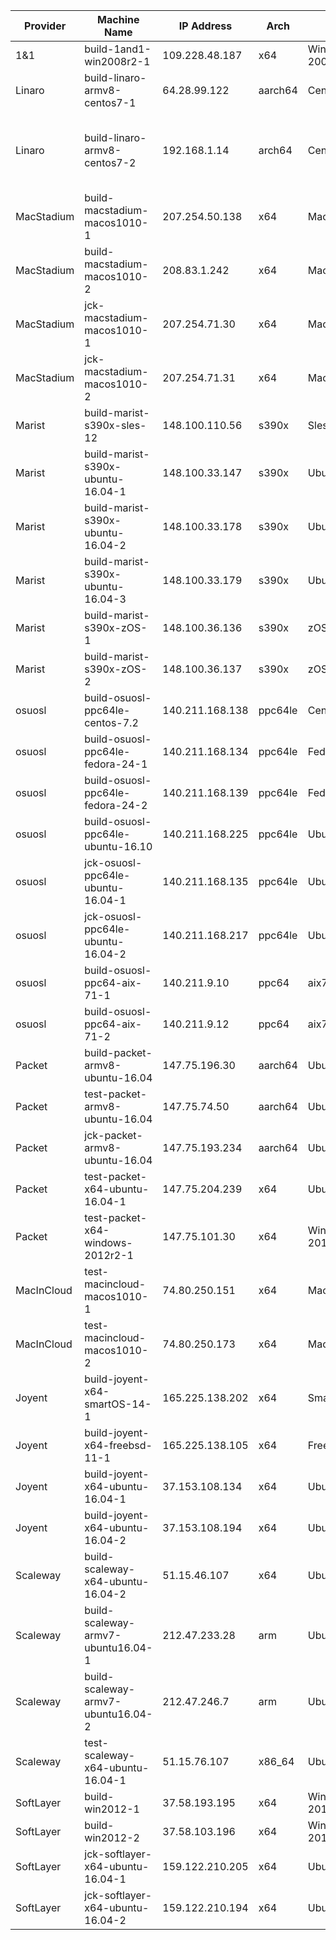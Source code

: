 |  Provider | Machine Name  | IP Address  |  Arch |  OS | user | notes |
|---|---|---|---|---|---|---|
|  1&1 |  build-1and1-win2008r2-1 | 109.228.48.187 | x64 | Win Server 2008r2  |  Administrator ||
|  Linaro |  	build-linaro-armv8-centos7-1 |  64.28.99.122 | aarch64  |  Centos7 | centos ||
|  Linaro |  build-linaro-armv8-centos7-2 |  192.168.1.14 |  arch64 |  Centos7 |  centos |  (ssh via build-linaro-armv8-centos7-1) |
| MacStadium  |  build-macstadium-macos1010-1 |  207.254.50.138 | x64  |  MacOS10.10 | administrator  ||
| MacStadium  |  build-macstadium-macos1010-2 |  208.83.1.242 | x64  |  MacOS10.10 | administrator  ||
| MacStadium  |  jck-macstadium-macos1010-1 |  207.254.71.30 | x64  |  MacOS10.10 | administrator  | Only for JCK use |
| MacStadium  |  jck-macstadium-macos1010-2 |  207.254.71.31 | x64  |  MacOS10.10 | administrator  | Only for JCK use |
|  Marist |  build-marist-s390x-sles-12 |  148.100.110.56 | s390x  | Sles12  |  linux1 ||
|  Marist |  build-marist-s390x-ubuntu-16.04-1 |  148.100.33.147 | s390x  | Ubuntu16.04  |  linux1 ||
|  Marist |  build-marist-s390x-ubuntu-16.04-2 |  148.100.33.178 | s390x  | Ubuntu16.04  |  linux1 ||
|  Marist |  build-marist-s390x-ubuntu-16.04-3 |  148.100.33.179 | s390x  | Ubuntu16.04  |  linux1 ||
|  Marist |  build-marist-s390x-zOS-1 |  148.100.36.136 | s390x  | zOS 2.1  |  OPEN1 ||
|  Marist |  build-marist-s390x-zOS-2 |  148.100.36.137 | s390x  | zOS 2.1  |  OPEN1 ||
|  osuosl |  build-osuosl-ppc64le-centos-7.2 |  140.211.168.138 | ppc64le  | Centos72  |  centos ||
|  osuosl |  build-osuosl-ppc64le-fedora-24-1 |  140.211.168.134 | ppc64le  | Fedora 24  |  fedora ||
|  osuosl |  build-osuosl-ppc64le-fedora-24-2 |  140.211.168.139 | ppc64le  | Fedora 24  |  fedora ||
|  osuosl |  build-osuosl-ppc64le-ubuntu-16.10 |  140.211.168.225 | ppc64le  | Ubuntu16.10  |  ubuntu ||
|  osuosl |  jck-osuosl-ppc64le-ubuntu-16.04-1 |  140.211.168.135 | ppc64le  | Ubuntu16.10  |  ubuntu | Only for JCK use |
|  osuosl |  jck-osuosl-ppc64le-ubuntu-16.04-2 |  140.211.168.217 | ppc64le  | Ubuntu16.10  |  ubuntu | Only for JCK use |
|  osuosl |  build-osuosl-ppc64-aix-71-1|  140.211.9.10 | ppc64  | aix71  |  root ||
|  osuosl |  build-osuosl-ppc64-aix-71-2|  140.211.9.12 | ppc64  | aix71  |  root ||
|  Packet |  build-packet-armv8-ubuntu-16.04  |  147.75.196.30 | aarch64  |  Ubuntu16.04 | root ||
|  Packet |  test-packet-armv8-ubuntu-16.04  |  147.75.74.50 | aarch64  |  Ubuntu16.04 | root ||
|  Packet |  jck-packet-armv8-ubuntu-16.04  |  147.75.193.234 | aarch64  |  Ubuntu16.04 | root ||
|  Packet |  test-packet-x64-ubuntu-16.04-1  |  147.75.204.239 | x64  |  Ubuntu16.04 | root | Only for JCK use |
|  Packet |  test-packet-x64-windows-2012r2-1 | 147.75.101.30 | x64 | Win Server 2012r2  |  Admin ||
| MacInCloud  |  test-macincloud-macos1010-1 |  74.80.250.151 | x64  |  MacOS10.10 | admin  ||
| MacInCloud  |  test-macincloud-macos1010-2 |  74.80.250.173 | x64  |  MacOS10.10 | admin  ||
|  Joyent |  build-joyent-x64-smartOS-14-1  | 165.225.138.202 | x64 | SmartOS14.4.0  |  root ||
|  Joyent |  build-joyent-x64-freebsd-11-1  | 165.225.138.105 | x64 | FreeBSD11-1  |  root ||
|  Joyent |  build-joyent-x64-ubuntu-16.04-1  | 37.153.108.134 | x64 | Ubuntu16.04  |  root ||
|  Joyent |  build-joyent-x64-ubuntu-16.04-2  | 37.153.108.194  | x64 | Ubuntu16.04  |  root ||
|  Scaleway |  build-scaleway-x64-ubuntu-16.04-2  |  51.15.46.107 | x64 |  Ubuntu16.04 | root ||
|  Scaleway |  build-scaleway-armv7-ubuntu16.04-1  |  212.47.233.28 | arm  |  Ubuntu16.04 | root ||
|  Scaleway |  build-scaleway-armv7-ubuntu16.04-2  |  212.47.246.7 | arm  |  Ubuntu16.04 | root ||
|  Scaleway | test-scaleway-x64-ubuntu-16.04-1 | 51.15.76.107 | x86_64 | Ubuntu16.04 | root ||
| SoftLayer | build-win2012-1 | 37.58.193.195 | x64 | Win Server 2012 R2 | Administrator ||
| SoftLayer | build-win2012-2 | 37.58.103.196 | x64 | Win Server 2012 R2 | Administrator ||
| SoftLayer | jck-softlayer-x64-ubuntu-16.04-1 | 159.122.210.205 | x64 | Ubuntu16.04 | root | Only for JCK use |
| SoftLayer | jck-softlayer-x64-ubuntu-16.04-2 | 159.122.210.194 | x64 | Ubuntu16.04 | root | Only for JCK use |
